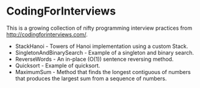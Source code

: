 CodingForInterviews
===================
This is a growing collection of nifty programming interview practices from http://codingforinterviews.com/.

* StackHanoi - Towers of Hanoi implementation using a custom Stack.
* SingletonAndBinarySearch - Example of a singleton and binary search.
* ReverseWords - An in-place (O(1)) sentence reversing method.
* Quicksort - Example of quicksort.
* MaximumSum - Method that finds the longest contiguous of numbers that produces the largest sum from a sequence of numbers.